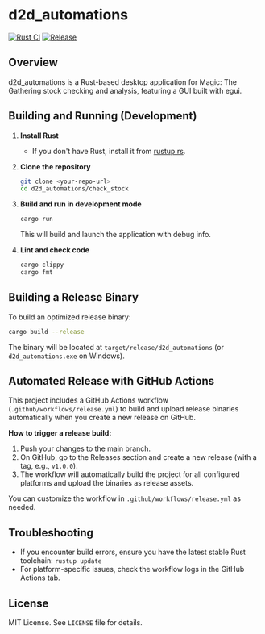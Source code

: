 # d2d_automations

[![Rust CI](https://github.com/elheck/d2d_automations/workflows/Rust%20CI/badge.svg)](https://github.com/elheck/d2d_automations/actions/workflows/rust.yml)
[![Release](https://github.com/elheck/d2d_automations/workflows/Release/badge.svg)](https://github.com/elheck/d2d_automations/actions/workflows/release.yml)

## Overview

d2d_automations is a Rust-based desktop application for Magic: The Gathering stock checking and analysis, featuring a GUI built with egui.

## Building and Running (Development)

1. **Install Rust**
   - If you don't have Rust, install it from [rustup.rs](https://rustup.rs/).

2. **Clone the repository**
   ```sh
   git clone <your-repo-url>
   cd d2d_automations/check_stock
   ```

3. **Build and run in development mode**
   ```sh
   cargo run
   ```
   This will build and launch the application with debug info.

4. **Lint and check code**
   ```sh
   cargo clippy
   cargo fmt
   ```

## Building a Release Binary

To build an optimized release binary:

```sh
cargo build --release
```
The binary will be located at `target/release/d2d_automations` (or `d2d_automations.exe` on Windows).

## Automated Release with GitHub Actions

This project includes a GitHub Actions workflow (`.github/workflows/release.yml`) to build and upload release binaries automatically when you create a new release on GitHub.

**How to trigger a release build:**
1. Push your changes to the main branch.
2. On GitHub, go to the Releases section and create a new release (with a tag, e.g., `v1.0.0`).
3. The workflow will automatically build the project for all configured platforms and upload the binaries as release assets.

You can customize the workflow in `.github/workflows/release.yml` as needed.

## Troubleshooting

- If you encounter build errors, ensure you have the latest stable Rust toolchain: `rustup update`
- For platform-specific issues, check the workflow logs in the GitHub Actions tab.

## License

MIT License. See `LICENSE` file for details.